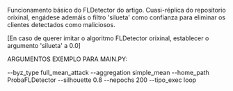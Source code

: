 Funcionamento básico do FLDetector do artigo. Cuasi-réplica do repositorio orixinal, engádese ademáis o filtro 'silueta' como confianza para eliminar os clientes detectados como maliciosos.

[En caso de querer imitar o algoritmo FLDetector orixinal, establecer o argumento 'silueta' a 0.0]

ARGUMENTOS EXEMPLO PARA MAIN.PY:

--byz_type full_mean_attack --aggregation simple_mean --home_path ProbaFLDetector --silhouette 0.8 --nepochs 200 --tipo_exec loop